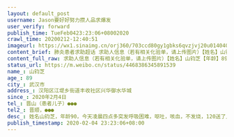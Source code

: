 ```yaml
---
layout: default_post
username: Jason要好好努力攒人品求爆发
user_verify: forward
publish_time: TueFeb0423:23:06+08002020
crawl_time: 20200212-12:40:51
imageurl: https://wx1.sinaimg.cn/orj360/703ccd80gy1gbks6qvzjvj20u014040c.jpg,https://wx3.sinaimg.cn/orj360/703ccd80gy1gbks6rgvlwj21400u0tcf.jpg,https://wx1.sinaimg.cn/orj360/703ccd80gy1gbks6rwm14j20u0140why.jpg
content_brief: 肺炎患者求助超话 求助人信息（若有相关化验单，请上传图片）【姓名】山钧芝【年龄】89【所在城市】武汉市【所在小区、社区】汉阳区江堤乡街道丰收社区兴华御水华城【患病时间】2020年2月4日【联系方式】晋山（患者儿子）●●●【其他紧急联系人】晋顺，●●●【病情描述】姓名 ...全文
content_full_raw: 求助人信息（若有相关化验单，请上传图片）【姓名】山钧芝【年龄】89【所在城市】武汉市【所在小区、社区】汉阳区江堤乡街道丰收社区兴华御水华城【患病时间】2020年2月4日【联系方式】晋山（患者儿子）●●●【其他紧急联系人】晋顺，●●●【病情描述】姓名：山钧芝，年龄：90，今天凌晨四点多突发呼吸困难，呕吐，咳血，不发烧，120送了几个医院都不收，最后联系到亚心医院循礼门院区急诊，检查后肺部CT呈现毛玻璃状，血氧饱和度只有86%（极低，有生命危险），亚心要求明天上午之前必须离开医院。基础疾病有慢性粒细胞白血病，心脏病，肺气肿。希望有医院能接受奶奶这样的重症患者，进行核酸检测和收治，现在生命垂危，恳请救助，谢谢！
status_url: https://m.weibo.cn/status/4468386345891539
name_: 山钧芝
age_: 89
city_: 武汉市
address_: 汉阳区江堤乡街道丰收社区兴华御水华城
since_: 2020年2月4日
tel_: 晋山（患者儿子）●●●
tel2_: 晋顺，●●●
desc_: 姓名山钧芝，年龄90，今天凌晨四点多突发呼吸困难，呕吐，咳血，不发烧，120送了几个医院都不收，最后联系到亚心医院循礼门院区急诊，检查后肺部CT呈现毛玻璃状，血氧饱和度只有86%（极低，有生命危险），亚心要求明天上午之前必须离开医院。基础疾病有慢性粒细胞白血病，心脏病，肺气肿。希望有医院能接受奶奶这样的重症患者，进行核酸检测和收治，现在生命垂危，恳请救助，谢谢！
publish_timestamp: 2020-02-04 23:23:06+08:00
---
```

